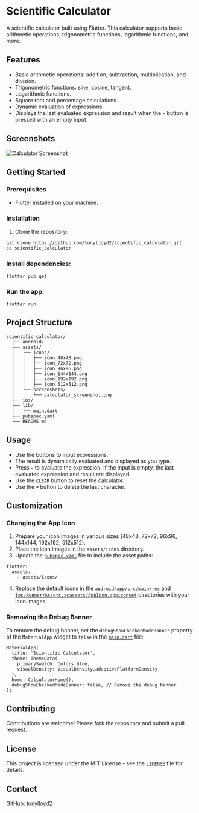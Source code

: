
# Scientific Calculator

A scientific calculator built using Flutter. This calculator supports basic arithmetic operations, trigonometric functions, logarithmic functions, and more.

## Features

- Basic arithmetic operations: addition, subtraction, multiplication, and division.
- Trigonometric functions: sine, cosine, tangent.
- Logarithmic functions.
- Square root and percentage calculations.
- Dynamic evaluation of expressions.
- Displays the last evaluated expression and result when the `=` button is pressed with an empty input.

## Screenshots

![Calculator Screenshot](assets/screenshots/calculator_screenshot.png)

## Getting Started

### Prerequisites

- [Flutter](https://flutter.dev/docs/get-started/install) installed on your machine.

### Installation

1. Clone the repository:

```sh
git clone https://github.com/tonylloyd2/scientific_calculator.git
cd scientific_calculator
```

### Install dependencies:

```
flutter pub get
```

### Run the app:

```
flutter run
```


## Project Structure

```
scientific_calculator/
  ├── android/
  ├── assets/
  │   ├── icons/
  │   │   ├── icon_48x48.png
  │   │   ├── icon_72x72.png
  │   │   ├── icon_96x96.png
  │   │   ├── icon_144x144.png
  │   │   ├── icon_192x192.png
  │   │   ├── icon_512x512.png
  │   └── screenshots/
  │       └── calculator_screenshot.png
  ├── ios/
  ├── lib/
  │   └── main.dart
  ├── pubspec.yaml
  └── README.md
```



## Usage

* Use the buttons to input expressions.
* The result is dynamically evaluated and displayed as you type.
* Press `=` to evaluate the expression. If the input is empty, the last evaluated expression and result are displayed.
* Use the `CLEAR` button to reset the calculator.
* Use the `⌫` button to delete the last character.

## Customization

### Changing the App Icon

1. Prepare your icon images in various sizes (48x48, 72x72, 96x96, 144x144, 192x192, 512x512).
2. Place the icon images in the `assets/icons` directory.
3. Update the [`pubspec.yaml`](vscode-file://vscode-app/usr/share/code/resources/app/out/vs/code/electron-sandbox/workbench/workbench.html "/home/cyberpunkmania/Documents/GitHub/calculator_app/pubspec.yaml") file to include the asset paths:


```
flutter:
  assets:
    - assets/icons/
```



4. Replace the default icons in the [`android/app/src/main/res`](vscode-file://vscode-app/usr/share/code/resources/app/out/vs/code/electron-sandbox/workbench/workbench.html "/home/cyberpunkmania/Documents/GitHub/calculator_app/android/app/src/main/res") and [`ios/Runner/Assets.xcassets/AppIcon.appiconset`](vscode-file://vscode-app/usr/share/code/resources/app/out/vs/code/electron-sandbox/workbench/workbench.html "/home/cyberpunkmania/Documents/GitHub/calculator_app/ios/Runner/Assets.xcassets/AppIcon.appiconset") directories with your icon images.

### Removing the Debug Banner

To remove the debug banner, set the `debugShowCheckedModeBanner` property of the `MaterialApp` widget to `false` in the [`main.dart`](vscode-file://vscode-app/usr/share/code/resources/app/out/vs/code/electron-sandbox/workbench/workbench.html "/home/cyberpunkmania/Documents/GitHub/calculator_app/lib/main.dart") file:

```
MaterialApp(
  title: 'Scientific Calculator',
  theme: ThemeData(
    primarySwatch: Colors.blue,
    visualDensity: VisualDensity.adaptivePlatformDensity,
  ),
  home: CalculatorHome(),
  debugShowCheckedModeBanner: false, // Remove the debug banner
);
```



## Contributing

Contributions are welcome! Please fork the repository and submit a pull request.

## License

This project is licensed under the MIT License - see the [`LICENSE`](vscode-file://vscode-app/usr/share/code/resources/app/out/vs/code/electron-sandbox/workbench/workbench.html "/home/cyberpunkmania/Documents/GitHub/calculator_app/LICENSE") file for details.

## Contact

GitHub: [tonylloyd2](vscode-file://vscode-app/usr/share/code/resources/app/out/vs/code/electron-sandbox/workbench/workbench.html "https://github.com/tonylloyd2")
